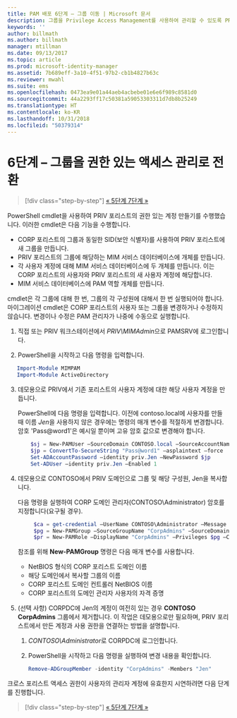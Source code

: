 ```yaml
---
title: PAM 배포 6단계 – 그룹 이동 | Microsoft 문서
description: 그룹을 Privilege Access Management를 사용하여 관리할 수 있도록 PRIV 포리스트로 마이그레이션합니다.
keywords: ''
author: billmath
ms.author: billmath
manager: mtillman
ms.date: 09/13/2017
ms.topic: article
ms.prod: microsoft-identity-manager
ms.assetid: 7b689eff-3a10-4f51-97b2-cb1b4827b63c
ms.reviewer: mwahl
ms.suite: ems
ms.openlocfilehash: 0473ea9e01a44aeb4acbebe01e6e6f989c8581d0
ms.sourcegitcommit: 44a2293ff17c50381a59053303311d7db8b25249
ms.translationtype: HT
ms.contentlocale: ko-KR
ms.lasthandoff: 10/31/2018
ms.locfileid: "50379314"
---
```

# <a name="step-6--transition-a-group-to-privileged-access-management"></a>6단계 – 그룹을 권한 있는 액세스 관리로 전환

> [!div class="step-by-step"]
> [« 5단계 ](step-5-establish-trust-between-priv-corp-forests.md)
> [7단계 »](step-7-elevate-user-access.md)

PowerShell cmdlet을 사용하여 PRIV 포리스트의 권한 있는 계정 만들기를 수행했습니다. 이러한 cmdlet은 다음 기능을 수행합니다.

- CORP 포리스트의 그룹과 동일한 SID(보안 식별자)를 사용하여 PRIV 포리스트에 새 그룹을 만듭니다.  
- PRIV 포리스트의 그룹에 해당하는 MIM 서비스 데이터베이스에 개체를 만듭니다.  
- 각 사용자 계정에 대해 MIM 서비스 데이터베이스에 두 개체를 만듭니다. 이는 CORP 포리스트의 사용자와 PRIV 포리스트의 새 사용자 계정에 해당합니다.  
- MIM 서비스 데이터베이스에 PAM 역할 개체를 만듭니다.  

cmdlet은 각 그룹에 대해 한 번, 그룹의 각 구성원에 대해서 한 번 실행되어야 합니다. 마이그레이션 cmdlet은 CORP 포리스트의 사용자 또는 그룹을 변경하거나 수정하지 않습니다. 변경이나 수정은 PAM 관리자가 나중에 수동으로 실행합니다.

1. 직접 또는 PRIV 워크스테이션에서 *PRIV\MIMAdmin*으로 PAMSRV에 로그인합니다.

2.  PowerShell을 시작하고 다음 명령을 입력합니다.

```PowerShell
   Import-Module MIMPAM
   Import-Module ActiveDirectory
```

3. 데모용으로 PRIV에서 기존 포리스트의 사용자 계정에 대한 해당 사용자 계정을 만듭니다.

   PowerShell에 다음 명령을 입력합니다.  이전에 contoso.local에 사용자를 만들 때 이름 *Jen*을 사용하지 않은 경우에는 명령의 매개 변수를 적절하게 변경합니다. 암호 'Pass@word1'은 예시일 뿐이며 고유 암호 값으로 변경해야 합니다.

   ```PowerShell
       $sj = New-PAMUser –SourceDomain CONTOSO.local –SourceAccountName Jen
       $jp = ConvertTo-SecureString "Pass@word1" –asplaintext –force
       Set-ADAccountPassword –identity priv.Jen –NewPassword $jp
       Set-ADUser –identity priv.Jen –Enabled 1
   ```

4. 데모용으로 CONTOSO에서 PRIV 도메인으로 그룹 및 해당 구성원, Jen을 복사합니다.

    다음 명령을 실행하여 CORP 도메인 관리자(CONTOSO\Administrator) 암호를 지정합니다(요구될 경우).

   ```PowerShell
        $ca = get-credential –UserName CONTOSO\Administrator –Message "CORP forest domain admin credentials"
        $pg = New-PAMGroup –SourceGroupName "CorpAdmins" –SourceDomain CONTOSO.local                 –SourceDC CORPDC.contoso.local –Credentials $ca
        $pr = New-PAMRole –DisplayName "CorpAdmins" –Privileges $pg –Candidates $sj
   ```

    참조를 위해 **New-PAMGroup** 명령은 다음 매개 변수를 사용합니다.

     -   NetBIOS 형식의 CORP 포리스트 도메인 이름  
     -   해당 도메인에서 복사할 그룹의 이름  
     -   CORP 포리스트 도메인 컨트롤러 NetBIOS 이름  
     -   CORP 포리스트의 도메인 관리자 사용자의 자격 증명  

5. (선택 사항) CORPDC에 Jen의 계정이 여전히 있는 경우 **CONTOSO CorpAdmins** 그룹에서 제거합니다.  이 작업은 데모용으로만 필요하며, PRIV 포리스트에서 만든 계정과 사용 권한을 연결하는 방법을 설명합니다.

   1.  *CONTOSO\Administrator*로 CORPDC에 로그인합니다.

   2.  PowerShell을 시작하고 다음 명령을 실행하여 변경 내용을 확인합니다.

       ```PowerShell
       Remove-ADGroupMember -identity "CorpAdmins" -Members "Jen"
       ```


크로스 포리스트 액세스 권한이 사용자의 관리자 계정에 유효한지 시연하려면 다음 단계를 진행합니다.

> [!div class="step-by-step"]
> [« 5단계 ](step-5-establish-trust-between-priv-corp-forests.md)
> [7단계 »](step-7-elevate-user-access.md)
